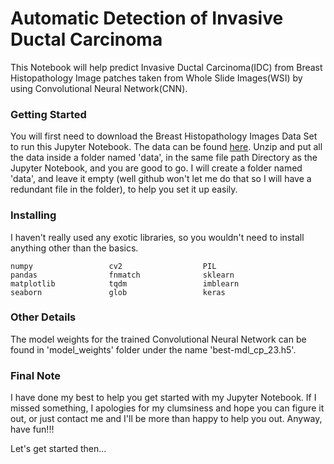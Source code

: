 # Automatic Detection of Invasive Ductal Carcinoma
This Notebook will help predict Invasive Ductal Carcinoma(IDC) from Breast Histopathology Image patches taken from Whole Slide Images(WSI) by using Convolutional Neural Network(CNN).

### Getting Started
You will first need to download the Breast Histopathology Images Data Set to run this Jupyter Notebook.
The data can be found [here](https://www.kaggle.com/paultimothymooney/breast-histopathology-images).
Unzip and put all the data inside a folder named 'data', in the same file path Directory as the Jupyter Notebook, and you are good to go. I will create a folder named 'data', and leave it empty (well github won't let me do that so I will have a redundant file in the folder), to help you set it up easily.

### Installing
I haven't really used any exotic libraries, so you wouldn't need to install anything other than the basics.
```
numpy                 cv2                  PIL
pandas                fnmatch              sklearn
matplotlib            tqdm                 imblearn
seaborn               glob                 keras
```

### Other Details
The model weights for the trained Convolutional Neural Network can be found in 'model_weights' folder under the name 'best-mdl_cp_23.h5'. 


### Final Note
I have done my best to help you get started with my Jupyter Notebook. If I missed something, I apologies for my clumsiness and hope you can figure it out, or just contact me and I'll be more than happy to help you out. Anyway, have fun!!!

Let's get started then...
